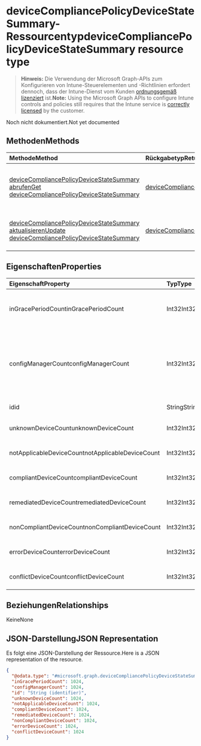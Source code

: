 # <a name="devicecompliancepolicydevicestatesummary-resource-type"></a><span data-ttu-id="9e38c-101">deviceCompliancePolicyDeviceStateSummary-Ressourcentyp</span><span class="sxs-lookup"><span data-stu-id="9e38c-101">deviceCompliancePolicyDeviceStateSummary resource type</span></span>

> <span data-ttu-id="9e38c-102">**Hinweis:** Die Verwendung der Microsoft Graph-APIs zum Konfigurieren von Intune-Steuerelementen und -Richtlinien erfordert dennoch, dass der Intune-Dienst vom Kunden [ordnungsgemäß lizenziert](https://go.microsoft.com/fwlink/?linkid=839381) ist.</span><span class="sxs-lookup"><span data-stu-id="9e38c-102">**Note:** Using the Microsoft Graph APIs to configure Intune controls and policies still requires that the Intune service is [correctly licensed](https://go.microsoft.com/fwlink/?linkid=839381) by the customer.</span></span>

<span data-ttu-id="9e38c-103">Noch nicht dokumentiert.</span><span class="sxs-lookup"><span data-stu-id="9e38c-103">Not yet documented</span></span>
## <a name="methods"></a><span data-ttu-id="9e38c-104">Methoden</span><span class="sxs-lookup"><span data-stu-id="9e38c-104">Methods</span></span>
|<span data-ttu-id="9e38c-105">Methode</span><span class="sxs-lookup"><span data-stu-id="9e38c-105">Method</span></span>|<span data-ttu-id="9e38c-106">Rückgabetyp</span><span class="sxs-lookup"><span data-stu-id="9e38c-106">Return Type</span></span>|<span data-ttu-id="9e38c-107">Beschreibung</span><span class="sxs-lookup"><span data-stu-id="9e38c-107">Description</span></span>|
|:---|:---|:---|
|[<span data-ttu-id="9e38c-108">deviceCompliancePolicyDeviceStateSummary abrufen</span><span class="sxs-lookup"><span data-stu-id="9e38c-108">Get deviceCompliancePolicyDeviceStateSummary</span></span>](../api/intune_deviceconfig_devicecompliancepolicydevicestatesummary_get.md)|[<span data-ttu-id="9e38c-109">deviceCompliancePolicyDeviceStateSummary</span><span class="sxs-lookup"><span data-stu-id="9e38c-109">deviceCompliancePolicyDeviceStateSummary</span></span>](../resources/intune_deviceconfig_devicecompliancepolicydevicestatesummary.md)|<span data-ttu-id="9e38c-110">Lesen von Beziehungen und Eigenschaften des [deviceCompliancePolicyDeviceStateSummary](../resources/intune_deviceconfig_devicecompliancepolicydevicestatesummary.md)-Objekts.</span><span class="sxs-lookup"><span data-stu-id="9e38c-110">Read properties and relationships of the [deviceCompliancePolicyDeviceStateSummary](../resources/intune_deviceconfig_devicecompliancepolicydevicestatesummary.md) object.</span></span>|
|[<span data-ttu-id="9e38c-111">deviceCompliancePolicyDeviceStateSummary aktualisieren</span><span class="sxs-lookup"><span data-stu-id="9e38c-111">Update deviceCompliancePolicyDeviceStateSummary</span></span>](../api/intune_deviceconfig_devicecompliancepolicydevicestatesummary_update.md)|[<span data-ttu-id="9e38c-112">deviceCompliancePolicyDeviceStateSummary</span><span class="sxs-lookup"><span data-stu-id="9e38c-112">deviceCompliancePolicyDeviceStateSummary</span></span>](../resources/intune_deviceconfig_devicecompliancepolicydevicestatesummary.md)|<span data-ttu-id="9e38c-113">Aktualisieren der Eigenschaften eines [deviceCompliancePolicyDeviceStateSummary](../resources/intune_deviceconfig_devicecompliancepolicydevicestatesummary.md)-Objekts.</span><span class="sxs-lookup"><span data-stu-id="9e38c-113">Update the properties of a [deviceCompliancePolicyDeviceStateSummary](../resources/intune_deviceconfig_devicecompliancepolicydevicestatesummary.md) object.</span></span>|

## <a name="properties"></a><span data-ttu-id="9e38c-114">Eigenschaften</span><span class="sxs-lookup"><span data-stu-id="9e38c-114">Properties</span></span>
|<span data-ttu-id="9e38c-115">Eigenschaft</span><span class="sxs-lookup"><span data-stu-id="9e38c-115">Property</span></span>|<span data-ttu-id="9e38c-116">Typ</span><span class="sxs-lookup"><span data-stu-id="9e38c-116">Type</span></span>|<span data-ttu-id="9e38c-117">Beschreibung</span><span class="sxs-lookup"><span data-stu-id="9e38c-117">Description</span></span>|
|:---|:---|:---|
|<span data-ttu-id="9e38c-118">inGracePeriodCount</span><span class="sxs-lookup"><span data-stu-id="9e38c-118">inGracePeriodCount</span></span>|<span data-ttu-id="9e38c-119">Int32</span><span class="sxs-lookup"><span data-stu-id="9e38c-119">Int32</span></span>|<span data-ttu-id="9e38c-120">Anzahl von Geräten, die sich in der Karenzzeit befinden</span><span class="sxs-lookup"><span data-stu-id="9e38c-120">Number of devices that are in grace period</span></span>|
|<span data-ttu-id="9e38c-121">configManagerCount</span><span class="sxs-lookup"><span data-stu-id="9e38c-121">configManagerCount</span></span>|<span data-ttu-id="9e38c-122">Int32</span><span class="sxs-lookup"><span data-stu-id="9e38c-122">Int32</span></span>|<span data-ttu-id="9e38c-123">Anzahl von Geräten, deren Compliance mit System Center Configuration Manager verwaltet wird</span><span class="sxs-lookup"><span data-stu-id="9e38c-123">Number of devices that have compliance managed by System Center Configuration Manager</span></span>|
|<span data-ttu-id="9e38c-124">id</span><span class="sxs-lookup"><span data-stu-id="9e38c-124">id</span></span>|<span data-ttu-id="9e38c-125">String</span><span class="sxs-lookup"><span data-stu-id="9e38c-125">String</span></span>|<span data-ttu-id="9e38c-126">Schlüssel der Entität.</span><span class="sxs-lookup"><span data-stu-id="9e38c-126">Key of the entity.</span></span>|
|<span data-ttu-id="9e38c-127">unknownDeviceCount</span><span class="sxs-lookup"><span data-stu-id="9e38c-127">unknownDeviceCount</span></span>|<span data-ttu-id="9e38c-128">Int32</span><span class="sxs-lookup"><span data-stu-id="9e38c-128">Int32</span></span>|<span data-ttu-id="9e38c-129">Anzahl unbekannter Geräte</span><span class="sxs-lookup"><span data-stu-id="9e38c-129">Number of unknown devices</span></span>|
|<span data-ttu-id="9e38c-130">notApplicableDeviceCount</span><span class="sxs-lookup"><span data-stu-id="9e38c-130">notApplicableDeviceCount</span></span>|<span data-ttu-id="9e38c-131">Int32</span><span class="sxs-lookup"><span data-stu-id="9e38c-131">Int32</span></span>|<span data-ttu-id="9e38c-132">Anzahl nicht anwendbarer Geräte</span><span class="sxs-lookup"><span data-stu-id="9e38c-132">Number of not applicable devices</span></span>|
|<span data-ttu-id="9e38c-133">compliantDeviceCount</span><span class="sxs-lookup"><span data-stu-id="9e38c-133">compliantDeviceCount</span></span>|<span data-ttu-id="9e38c-134">Int32</span><span class="sxs-lookup"><span data-stu-id="9e38c-134">Int32</span></span>|<span data-ttu-id="9e38c-135">Anzahl der konformen Geräte</span><span class="sxs-lookup"><span data-stu-id="9e38c-135">Number of compliant devices</span></span>|
|<span data-ttu-id="9e38c-136">remediatedDeviceCount</span><span class="sxs-lookup"><span data-stu-id="9e38c-136">remediatedDeviceCount</span></span>|<span data-ttu-id="9e38c-137">Int32</span><span class="sxs-lookup"><span data-stu-id="9e38c-137">Int32</span></span>|<span data-ttu-id="9e38c-138">Anzahl korrigierter Geräte</span><span class="sxs-lookup"><span data-stu-id="9e38c-138">Number of remediated devices</span></span>|
|<span data-ttu-id="9e38c-139">nonCompliantDeviceCount</span><span class="sxs-lookup"><span data-stu-id="9e38c-139">nonCompliantDeviceCount</span></span>|<span data-ttu-id="9e38c-140">Int32</span><span class="sxs-lookup"><span data-stu-id="9e38c-140">Int32</span></span>|<span data-ttu-id="9e38c-141">Anzahl der nicht konformen Geräte</span><span class="sxs-lookup"><span data-stu-id="9e38c-141">Number of NonCompliant devices</span></span>|
|<span data-ttu-id="9e38c-142">errorDeviceCount</span><span class="sxs-lookup"><span data-stu-id="9e38c-142">errorDeviceCount</span></span>|<span data-ttu-id="9e38c-143">Int32</span><span class="sxs-lookup"><span data-stu-id="9e38c-143">Int32</span></span>|<span data-ttu-id="9e38c-144">Anzahl der fehlerhaften Geräte</span><span class="sxs-lookup"><span data-stu-id="9e38c-144">Number of error devices</span></span>|
|<span data-ttu-id="9e38c-145">conflictDeviceCount</span><span class="sxs-lookup"><span data-stu-id="9e38c-145">conflictDeviceCount</span></span>|<span data-ttu-id="9e38c-146">Int32</span><span class="sxs-lookup"><span data-stu-id="9e38c-146">Int32</span></span>|<span data-ttu-id="9e38c-147">Anzahl der Geräte mit Konflikten</span><span class="sxs-lookup"><span data-stu-id="9e38c-147">Number of conflict devices</span></span>|

## <a name="relationships"></a><span data-ttu-id="9e38c-148">Beziehungen</span><span class="sxs-lookup"><span data-stu-id="9e38c-148">Relationships</span></span>
<span data-ttu-id="9e38c-149">Keine</span><span class="sxs-lookup"><span data-stu-id="9e38c-149">None</span></span>
## <a name="json-representation"></a><span data-ttu-id="9e38c-150">JSON-Darstellung</span><span class="sxs-lookup"><span data-stu-id="9e38c-150">JSON Representation</span></span>
<span data-ttu-id="9e38c-151">Es folgt eine JSON-Darstellung der Ressource.</span><span class="sxs-lookup"><span data-stu-id="9e38c-151">Here is a JSON representation of the resource.</span></span>
<!-- {
  "blockType": "resource",
  "keyProperty": "id",
  "@odata.type": "microsoft.graph.deviceCompliancePolicyDeviceStateSummary"
}
-->
``` json
{
  "@odata.type": "#microsoft.graph.deviceCompliancePolicyDeviceStateSummary",
  "inGracePeriodCount": 1024,
  "configManagerCount": 1024,
  "id": "String (identifier)",
  "unknownDeviceCount": 1024,
  "notApplicableDeviceCount": 1024,
  "compliantDeviceCount": 1024,
  "remediatedDeviceCount": 1024,
  "nonCompliantDeviceCount": 1024,
  "errorDeviceCount": 1024,
  "conflictDeviceCount": 1024
}
```



